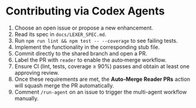 # Contributing via Codex Agents

1. Choose an open issue or propose a new enhancement.
2. Read its spec in `docs/LEXER_SPEC.md`.
3. Run `npm run lint && npm test -- --coverage` to see failing tests.
4. Implement the functionality in the corresponding stub file.
5. Commit directly to the shared branch and open a PR.
6. Label the PR with `reader` to enable the auto‑merge workflow.
7. Ensure CI (lint, tests, coverage ≥ 90%) passes and obtain at least one approving review.
8. Once these requirements are met, the **Auto‑Merge Reader PRs** action will squash merge the PR automatically.
9. Comment `/run-agent` on an issue to trigger the multi-agent workflow manually.
